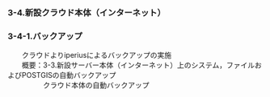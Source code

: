 ### 3-4.新設クラウド本体（インターネット）  
### 3-4-1.バックアップ  
　　クラウドよりiperiusによるバックアップの実施  
　　概要：3-3.新設サーバー本体（インターネット）上のシステム，ファイルおよびPOSTGISの自動バックアップ  
　　　　　クラウド本体の自動バックアップ  
  
